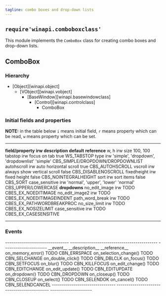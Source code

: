 ```yaml
---
tagline: combo boxes and drop-down lists
---
```


## `require'winapi.comboboxclass'`

This module implements the `ComboBox` class for creating combo boxes
and drop-down lists.

## ComboBox

### Hierarchy

* [Object][winapi.object]
	* [VObject][winapi.vobject]
		* [BaseWindow][winapi.basewindowclass]
			* [Control][winapi.controlclass]
				* ComboBox

### Initial fields and properties

<div class=small>

__NOTE:__ in the table below `i` means initial field, `r` means property
which can be read, `w` means property which can be set.

----------------------- -------- ----------------------------------------- -------------- ---------------------
__field/property__		__irw__	__description__									__default__		__reference__
w, h							irw		size													100, 100
tabstop						irw		focus on tab										true				WS_TABSTOP
type							irw		'simple', 'dropdown', 'dropdownlist'		'simple'			CBS_SIMPLE/DROPDOWN/DROPDOWNLIST
autohscroll					irw		auto horizontal scroll							true				CBS_AUTOHSCROLL
vscroll						irw		always show vertical scroll 					false				CBS_DISABLENOSCROLL
fixedheight					irw		fixed height										false				CBS_NOINTEGRALHEIGHT
sort							irw		sort items											false				CBS_SORT
case_sensitive				irw		'normal', 'upper', 'lower'						'normal'			CBS_UPPER/LOWERCASE
__dropdowns__
no_edit_image				irw		TODO																		CBES_EX_NOEDITIMAGE
no_edit_image2				irw		TODO																		CBES_EX_NOEDITIMAGEINDENT
path_word_break			irw		TODO																		CBES_EX_PATHWORDBREAKPROC
no_size_limit				irw		TODO																		CBES_EX_NOSIZELIMIT
case_sensitive				irw		TODO																		CBES_EX_CASESENSITIVE
----------------------- -------- ----------------------------------------- -------------- ---------------------
</div>


### Events

<div class=small>
-------------------------------- -------------------------------------------- ----------------------
__event__								__description__										__reference__
on_memory_error()						TODO														CBN_ERRSPACE
on_selection_change()				TODO														CBN_SELCHANGE
on_double_click()						TODO														CBN_DBLCLK
on_focus()								TODO														CBN_SETFOCUS
on_blur()								TODO														CBN_KILLFOCUS
on_edit_change()						TODO														CBN_EDITCHANGE
on_edit_update()						TODO														CBN_EDITUPDATE
on_dropdown()							TODO														CBN_DROPDOWN
on_closeup()							TODO														CBN_CLOSEUP
on_select()								TODO														CBN_SELENDOK
on_cancel()								TODO														CBN_SELENDCANCEL
--------------------------------	-------------------------------------------- ---------------------
</div>
